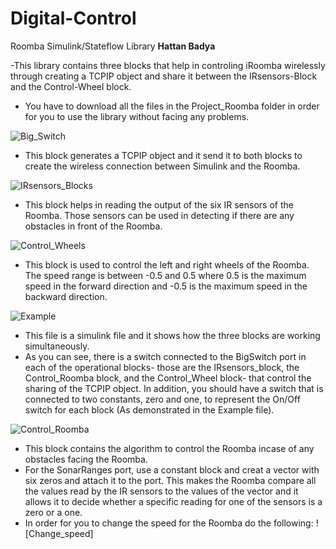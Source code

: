 # Digital-Control
Roomba Simulink/Stateflow Library
**Hattan Badya**

-This library contains three blocks that help in controling iRoomba wirelessly through creating a TCPIP object and share it between the IRsensors-Block and the Control-Wheel block. 
- You have to download all the files in the Project_Roomba folder in order for you to use the library without facing any problems. 



![Big_Switch](https://github.com/tuf76885/Digital-Control/blob/master/Block_Pictures/BigSwitch.png)


- This block generates a TCPIP object and it send it to both blocks to create the wireless connection between Simulink and the Roomba.


![IRsensors_Blocks](https://github.com/tuf76885/Digital-Control/blob/master/Block_Pictures/IR_S.png)


- This block helps in reading the output of the six IR sensors of the Roomba. Those sensors can be used in detecting if there are any obstacles in front of the Roomba.


![Control_Wheels](https://github.com/tuf76885/Digital-Control/blob/master/Block_Pictures/C_W.png)

- This block is used to control the left and right wheels of the Roomba. The speed range is between -0.5 and 0.5 where 0.5 is the maximum speed in the forward direction and -0.5 is the maximum speed in the backward direction.



![Example](https://github.com/tuf76885/Digital-Control/blob/master/Block_Pictures/Example.png)




- This file is a simulink file and it shows how the three blocks are working simultaneously. 
- As you can see, there is a switch connected to the BigSwitch port in each of the operational blocks- those are the IRsensors_block, the Control_Roomba block, and the Control_Wheel block- that control the sharing of the TCPIP object. In addition, you should have a switch that is connected to two constants, zero and one, to represent the On/Off switch for each block (As demonstrated in the Example file).   

![Control_Roomba](https://github.com/tuf76885/Digital-Control/blob/master/Block_Pictures/C_R.png)

- This block contains the algorithm to control the Roomba incase of any obstacles facing the Roomba.
- For the SonarRanges port, use a constant block and creat a vector with six zeros and attach it to the port. This makes the Roomba compare all the values read by the IR sensors to the values of the vector and it allows it to decide whether a specific reading for one of the sensors is a zero or a one.
- In order for you to change the speed for the Roomba do the following:
![Change_speed]

